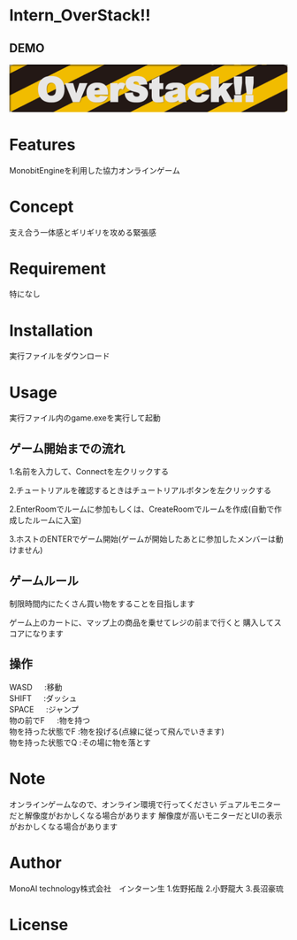 
# Intern_OverStack!!

## DEMO
![](https://github.com/sanotakuya/intern/blob/master/Assets/texture/Screenshot%20-%202021-10-27%2010.25.46.png)

# Features

MonobitEngineを利用した協力オンラインゲーム

# Concept

支え合う一体感とギリギリを攻める緊張感

# Requirement

特になし

# Installation

実行ファイルをダウンロード

# Usage

実行ファイル内のgame.exeを実行して起動

## ゲーム開始までの流れ

1.名前を入力して、Connectを左クリックする

2.チュートリアルを確認するときはチュートリアルボタンを左クリックする

2.EnterRoomでルームに参加もしくは、CreateRoomでルームを作成(自動で作成したルームに入室)

3.ホストのENTERでゲーム開始(ゲームが開始したあとに参加したメンバーは動けません)

## ゲームルール

制限時間内にたくさん買い物をすることを目指します

ゲーム上のカートに、マップ上の商品を乗せてレジの前まで行くと
購入してスコアになります

## 操作

WASD			　 :移動  
SHIFT			　 :ダッシュ  
SPACE			　 :ジャンプ  
物の前でF		　  :物を持つ  
物を持った状態でF	:物を投げる(点線に従って飛んでいきます)  
物を持った状態でQ   :その場に物を落とす  

# Note

オンラインゲームなので、オンライン環境で行ってください
デュアルモニターだと解像度がおかしくなる場合があります
解像度が高いモニターだとUIの表示がおかしくなる場合があります

# Author

MonoAI technology株式会社　インターン生
1.佐野拓哉 
2.小野龍大
3.長沼豪琉

# License



